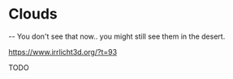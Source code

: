 # Clouds

-- You don't see that now.. you might still see them in the desert.

https://www.irrlicht3d.org/?t=93


TODO

